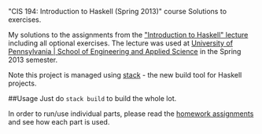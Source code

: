 "CIS 194: Introduction to Haskell (Spring 2013)" course
Solutions to exercises.

My solutions to the assignments from the
["Introduction to Haskell" lecture](https://www.seas.upenn.edu/~cis194/spring13)
including all optional exercises. The lecture was used at 
[University of Pennsylvania | School of Engineering and Applied Science](https://www.seas.upenn.edu/) in the Spring 2013 semester.

Note this project is managed using [stack](https://www.fpcomplete.com/blog/2015/06/why-is-stack-not-cabal) - the new build tool for Haskell projects.

##Usage
Just do `stack build` to build the whole lot.

In order to run/use individual parts, please read the [homework
assignments](https://www.seas.upenn.edu/~cis194/spring13/lectures.html)
and see how each part is used.
